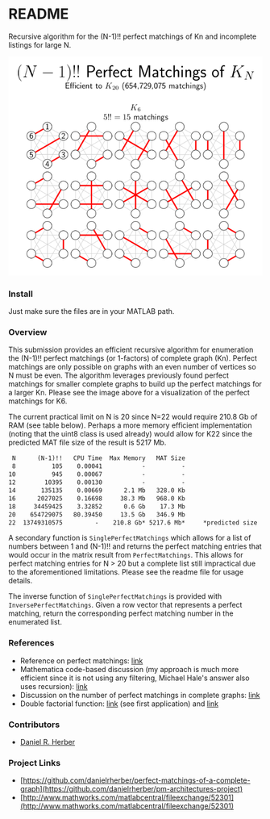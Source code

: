 # README #
Recursive algorithm for the (N-1)!! perfect matchings of Kn and incomplete listings for large N.

![image](examples/Image.png)

### Install ###
Just make sure the files are in your MATLAB path.

### Overview ###

This submission provides an efficient recursive algorithm for enumeration the (N-1)!! perfect matchings (or 1-factors) of complete graph (Kn). Perfect matchings are only possible on graphs with an even number of vertices so N must be even. The algorithm leverages previously found perfect matchings for smaller complete graphs to build up the perfect matchings for a larger Kn. Please see the image above for a visualization of the perfect matchings for K6.

The current practical limit on N is 20 since N=22 would require 210.8 Gb of RAM (see table below). Perhaps a more memory efficient implementation (noting that the uint8 class is used already) would allow for K22 since the predicted MAT file size of the result is 5217 Mb.
```
 N      (N-1)!!   CPU Time  Max Memory   MAT Size 
 8          105    0.00041           -          - 
10          945    0.00067           -          - 
12        10395    0.00130           -          - 
14       135135    0.00669      2.1 Mb   328.0 Kb 
16      2027025    0.16698     38.3 Mb   968.0 Kb 
18     34459425    3.32852      0.6 Gb    17.3 Mb 
20    654729075   80.39450     13.5 Gb   346.9 Mb 
22  13749310575         -    210.8 Gb* 5217.6 Mb*     *predicted size
```

A secondary function is `SinglePerfectMatchings` which allows for a list of numbers between 1 and (N-1)!! and returns the perfect matching entries that would occur in the matrix result from `PerfectMatchings`. This allows for perfect matching entries for N > 20 but a complete list still impractical due to the aforementioned limitations. 
Please see the readme file for usage details.

The inverse function of `SinglePerfectMatchings` is provided with `InversePerfectMatchings`. Given a row vector that represents a perfect matching, return the corresponding perfect matching number in the enumerated list.

### References ###
* Reference on perfect matchings: [link](http://mathworld.wolfram.com/PerfectMatching.html)
* Mathematica code-based discussion (my approach is much more efficient since it is not using any filtering, Michael Hale's answer also uses recursion): [link](http://mathematica.stackexchange.com/questions/44166)
* Discussion on the number of perfect matchings in complete graphs: [link](http://math.stackexchange.com/questions/60894)
* Double factorial function: [link](https://en.wikipedia.org/wiki/Double_factorial) (see first application) and [link](http://mathworld.wolfram.com/DoubleFactorial.html)

### Contributors ###
* [Daniel R. Herber](https://github.com/danielrherber)

### Project Links ###
* [https://github.com/danielrherber/perfect-matchings-of-a-complete-graph](https://github.com/danielrherber/pm-architectures-project)
* [http://www.mathworks.com/matlabcentral/fileexchange/52301](http://www.mathworks.com/matlabcentral/fileexchange/52301)
